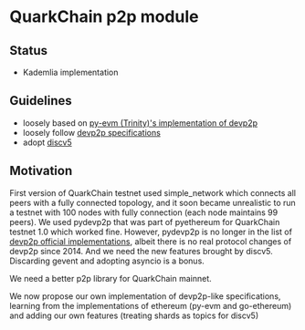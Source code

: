 # QuarkChain p2p module

## Status
- Kademlia implementation

## Guidelines
- loosely based on [py-evm (Trinity)'s implementation of devp2p](https://github.com/ethereum/py-evm/tree/master/p2p)
- loosely follow [devp2p specifications](https://github.com/ethereum/devp2p)
- adopt [discv5](https://github.com/fjl/p2p-drafts)

## Motivation
First version of QuarkChain testnet used simple_network which connects all peers with a fully connected topology, and it soon became unrealistic to run a testnet with 100 nodes with fully connection (each node maintains 99 peers). We used pydevp2p that was part of pyethereum for QuarkChain testnet 1.0 which worked fine. However, pydevp2p is no longer in the list of [devp2p official implementations](https://github.com/ethereum/devp2p), albeit there is no real protocol changes of devp2p since 2014. And we need the new features brought by discv5. Discarding gevent and adopting asyncio is a bonus.

We need a better p2p library for QuarkChain mainnet.

We now propose our own implementation of devp2p-like specifications, learning from the implementations of ethereum (py-evm and go-ethereum) and adding our own features (treating shards as topics for discv5)

